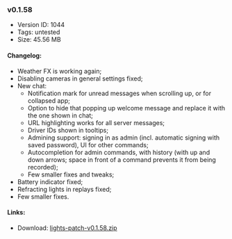 ### v0.1.58

*   Version ID: 1044
*   Tags: untested
*   Size: 45.56 MB

#### Changelog:

*   Weather FX is working again;
*   Disabling cameras in general settings fixed;
*   New chat:
    *   Notification mark for unread messages when scrolling up, or for collapsed app;
    *   Option to hide that popping up welcome message and replace it with the one shown in chat;
    *   URL highlighting works for all server messages;
    *   Driver IDs shown in tooltips;
    *   Admining support: signing in as admin (incl. automatic signing with saved password), UI for other commands;
    *   Autocompletion for admin commands, with history (with up and down arrows; space in front of a command prevents it from being recorded);
    *   Few smaller fixes and tweaks;
*   Battery indicator fixed;
*   Refracting lights in replays fixed;
*   Few smaller fixes.

#### Links:

*   Download: [lights-patch-v0.1.58.zip](?get=0.1.58)
